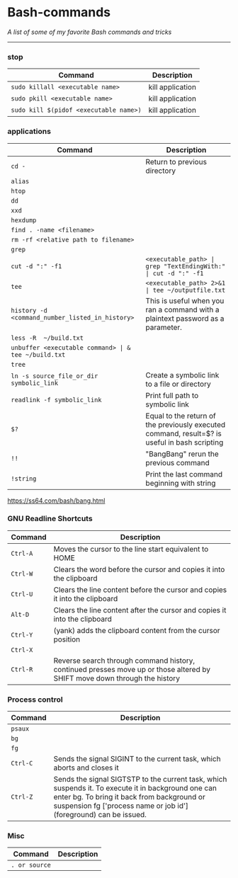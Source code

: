 # Bash-commands
_A list of some of my favorite Bash commands and tricks_

___

### stop

| Command | Description |
| ------- | ----------- |
| `sudo killall <executable name>` | kill application |
| `sudo pkill <executable name>` | kill application |
| `sudo kill $(pidof <executable name>)` | kill application |

### applications

| Command | Description |
| ------- | ----------- |
| `cd -` | Return to previous directory |
| `alias` |  |
| `htop` |  |
| `dd` |  |
| `xxd` |  |
| `hexdump` |  |
| `find . -name <filename>` |  |
| `rm -rf <relative path to filename>` |  |
| `grep` |  |
| `cut -d ":" -f1` | `<executable_path> \| grep "TextEndingWith:" \| cut -d ":" -f1` |
| `tee` |   `<executable_path> 2>&1 \| tee ~/outputfile.txt` |
| `history -d <command_number_listed_in_history>` | This is useful when you ran a command with a plaintext password as a parameter. |
| `less -R  ~/build.txt` |  |
| `unbuffer <executable command> \| & tee ~/build.txt` | |
| `tree` | |
| `ln -s source_file_or_dir symbolic_link` | Create a symbolic link to a file or directory |
| `readlink -f symbolic_link` | Print full path to symbolic link |
| `$?` | Equal to the return of the previously executed command, result=$? is useful in bash scripting|
| `!!` | "BangBang" rerun the previous command |
| `!string` |  Print the last command beginning with string |

     



https://ss64.com/bash/bang.html
### GNU Readline Shortcuts

| Command | Description |
| ------- | ----------- |
| `Ctrl-A` | Moves the cursor to the line start equivalent to HOME |
| `Ctrl-W` | Clears the word before the cursor and copies it into the clipboard |
| `Ctrl-U` | Clears the line content before the cursor and copies it into the clipboard |
| `Alt-D` | Clears the line content after the cursor and copies it into the clipboard |
| `Ctrl-Y` | (yank) adds the clipboard content from the cursor position |
| `Ctrl-X` |  |
| `Ctrl-R` | Reverse search through command history, continued presses move up or those altered by SHIFT move down through the history |

### Process control

| Command | Description |
| ------- | ----------- |
| `psaux` |  |
| `bg` |  |
| `fg` |  |
| `Ctrl-C` | Sends the signal SIGINT to the current task, which aborts and closes it |
| `Ctrl-Z` | Sends the signal SIGTSTP to the current task, which suspends it. To execute it in background one can enter bg. To bring it back from background or suspension fg ['process name or job id'] (foreground) can be issued. |

### Misc

| Command | Description |
| ------- | ----------- |
| `. or source` |  |
